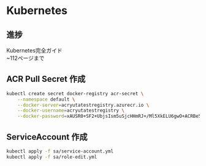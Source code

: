 # Kubernetes

## 進捗
Kubernetes完全ガイド <br>
~112ページまで
## ACR Pull Secret 作成
```bash
kubectl create secret docker-registry acr-secret \
    --namespace default \
    --docker-server=acryutatestregistry.azurecr.io \
    --docker-username=acryutatestregistry \
    --docker-password=xAUSR0+SF2+UbjsIsm5uSjcHHmRJ+/Ml5XkELU6gwO+ACRBe5DTr
```
## ServiceAccount 作成
```bash
kubectl apply -f sa/service-account.yml
kubectl apply -f sa/role-edit.yml
```
